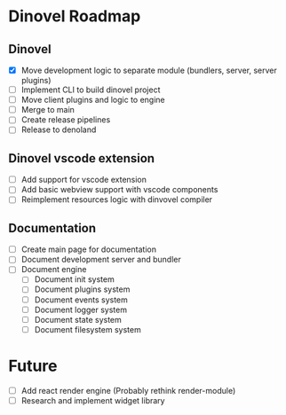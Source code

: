 # Dinovel Roadmap
## Dinovel

- [x] Move development logic to separate module (bundlers, server, server plugins)
- [ ] Implement CLI to build dinovel project
- [ ] Move client plugins and logic to engine
- [ ] Merge to main
- [ ] Create release pipelines
- [ ] Release to denoland

## Dinovel vscode extension

- [ ] Add support for vscode extension
- [ ] Add basic webview support with vscode components
- [ ] Reimplement resources logic with dinvovel compiler

## Documentation

- [ ] Create main page for documentation
- [ ] Document development server and bundler
- [ ] Document engine
  - [ ] Document init system
  - [ ] Document plugins system
  - [ ] Document events system
  - [ ] Document logger system
  - [ ] Document state system
  - [ ] Document filesystem system

# Future

- [ ] Add react render engine (Probably rethink render-module)
- [ ] Research and implement widget library
